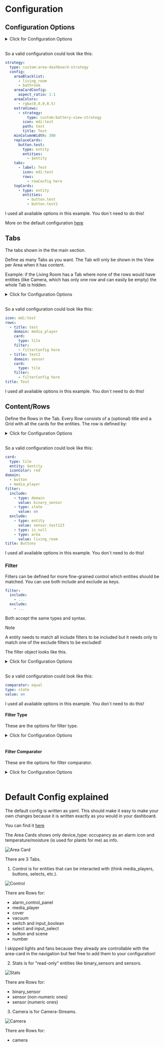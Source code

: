 

# Configuration

## Configuration Options

<details>
<summary>Click for Configuration Options</summary>

<table>
  <thead>
    <tr><th>option</th><th>description</th><th>type</th><th>required</th><th>default</th><th>example</th></tr>
  </thead>
  <tbody>
    <tr><td>areaBlacklist</td><td>Which areas should be ignored (no views generated/not shown in navigation)</td><td>Array</td><td>no</td><td>-</td><td>
        <pre>
areaBlacklist:
  - living_room
  - bathroom
</pre>
      </td></tr>
    <tr><td>areaCardConfig</td><td>The config for the area card.<blockquote>Options type, area, navigation_path are not allowed!</blockquote></td><td>Object</td><td>yes</td><td>
<a href="/src/config/areaDefaultConfig.yml#L246">set</a>
</td><td>
        <pre>
areaCardConfig:
  aspect_ratio: 1:1
</pre>
      </td></tr>
    <tr><td>areaColors</td><td>Overlay Colors for navigation area. Must be in the form of a rgba css-value. rgb defines the color and the a-channel defines transparency.<blockquote>The colors get repeated when you have more areas than colors. Leave empty for no overlay.</blockquote></td><td>Array</td><td>yes</td><td>
<a href="/src/config/areaDefaultConfig.yml#L253">set</a>
</td><td>
        <pre>
areaColors:
  - rgba(0,0,0,0.5)
</pre>
      </td></tr>
    <tr><td>extraViews</td><td>You can pass any extra views you want on the dashboard.</td><td>Array</td><td>no</td><td>-</td><td>
        <pre>
extraViews:
  - strategy:
      type: custom:battery-view-strategy
    icon: mdi:test
    path: test
    title: Test
</pre>
      </td></tr>
    <tr><td>minColumnWidth</td><td>Minimal Column Width in the Grid = The Minimal Width of the Cards.</td><td>number</td><td>yes</td><td>
<a href="/src/config/areaDefaultConfig.yml#L1">set</a>
</td><td>
        <pre>
minColumnWidth: 300
</pre>
      </td></tr>
    <tr><td>replaceCards</td><td>You can set a card to be used for a specific entity. Overwrites default card config</td><td>Object</td><td>no</td><td>-</td><td>
        <pre>
replaceCards:
  button.test:
    type: entity
    entities:
      - $entity
</pre>
      </td></tr>
    <tr><td>tabs</td><td>Tabs shown in the main area. <a href="#tabs">More</a><blockquote>You can also reference tab entries from the <a href="/src/config/areaDefaultConfig.yml">default config</a> by just writing @ + title of tab.
With that you can easily change a single tab while just referencing the other without the need to copy the whole config. Example: - @Stats instead of whole config</blockquote></td><td>Array</td><td>yes</td><td>
<a href="/src/config/areaDefaultConfig.yml#L2">set</a>
</td><td>
        <pre>
tabs:
  - label: Test
    icon: mdi:test
    rows:
      - rowConfig here
</pre>
      </td></tr>
    <tr><td>topCards</td><td>Slot for cards above navigation. <a href="#topCards">More</a></td><td>Array</td><td>no</td><td>-</td><td>
        <pre>
topCards:
  - type: entity
    entities:
      - button.test
      - button.test2
</pre>
      </td></tr>
  </tbody>
</table>

</details>
<br />

So a valid configuration could look like this:

```yaml
strategy:
  type: custom:area-dashboard-strategy
  config:
    areaBlacklist:
      - living_room
      - bathroom
    areaCardConfig:
      aspect_ratio: 1:1
    areaColors:
      - rgba(0,0,0,0.5)
    extraViews:
      - strategy:
          type: custom:battery-view-strategy
        icon: mdi:test
        path: test
        title: Test
    minColumnWidth: 300
    replaceCards:
      button.test:
        type: entity
        entities:
          - $entity
    tabs:
      - label: Test
        icon: mdi:test
        rows:
          - rowConfig here
    topCards:
      - type: entity
        entities:
          - button.test
          - button.test2

```

I used all available options in this example. You don`t need to do this!

More on the default configuration [here](#default-config-explained)

## Tabs

The tabs shown in the the main section.

Define as many Tabs as you want.
The Tab will only be shown in the View per Area when it has content.

Example: if the Living Room has a Tab where none of the rows would have entities (like Camera, which has only one row and can easily be empty) the whole Tab is hidden.

<details>
<summary>Click for Configuration Options</summary>

<table>
  <thead>
    <tr><th>option</th><th>description</th><th>type</th><th>required</th><th>example</th></tr>
  </thead>
  <tbody>
    <tr><td>icon</td><td>Icon shown in the Tab</td><td>string</td><td>yes</td><td>
        <pre>
icon: mdi:test
</pre>
      </td></tr>
    <tr><td>rows</td><td>The grid rows definition of the tab. <a href="#contentrows">More</a><blockquote>You can also reference row entries from the <a href="/src/config/areaDefaultConfig.yml">default config</a> by just writing @ + title of row.
With that you can easily change a single row while just referencing the other without the need to copy the whole config. Example: - @Buttons instead of whole config</blockquote></td><td>Array</td><td>yes</td><td>
        <pre>
rows:
  - title: test
    domain: media_player
    card:
      type: tile
    filter:
      - filterConfig here
  - title: test2
    domain: sensor
    card:
      type: tile
    filter:
      - filterConfig here
</pre>
      </td></tr>
    <tr><td>title</td><td>Title shown in the Tab</td><td>string</td><td>yes</td><td>
        <pre>
title: Test
</pre>
      </td></tr>
  </tbody>
</table>

</details>
<br />

So a valid configuration could look like this:

```yaml
icon: mdi:test
rows:
  - title: test
    domain: media_player
    card:
      type: tile
    filter:
      - filterConfig here
  - title: test2
    domain: sensor
    card:
      type: tile
    filter:
      - filterConfig here
title: Test

```

I used all available options in this example. You don`t need to do this!

## Content/Rows

Define the Rows in the Tab.
Every Row consists of a (optional) title and a Grid with all the cards for the entities.
The row is defined by:

<details>
<summary>Click for Configuration Options</summary>

<table>
  <thead>
    <tr><th>option</th><th>description</th><th>type</th><th>required</th><th>example</th></tr>
  </thead>
  <tbody>
    <tr><td>card</td><td>The cardConfig of the card that should be rendered for every entity in the grid. You can use all cards you would normally use in your dashboard!<blockquote>You can insert the entityId of the entity with the $entity variable which will be replaced in the whole object by the entities entity_id.</blockquote></td><td>Object</td><td>yes</td><td>
        <pre>
card:
  type: tile
  entity: $entity
  iconColor: red
</pre>
      </td></tr>
    <tr><td>domain</td><td>Domain or Array of domains the entity must belong to.<blockquote>Is deprecated (will be removed in a future release) and will internally be converted to a <a href="#filter">include filter</a></blockquote></td><td></td><td>yes</td><td>
        <pre>
domain:
  - button
  - media_player
</pre>
      </td></tr>
    <tr><td>filter</td><td>Define include and exclude function for more fine-grained control of entities selected for row than only domain.<blockquote>A entity needs to match all include filters to be included but it needs only to match one of the exclude filters to be excluded!</blockquote></td><td></td><td>no</td><td>
        <pre>
filter:
  include:
    - type: domain
      value: binary_sensor
    - type: state
      value: on
  exclude:
    - type: entity
      value: sensor.test123
    - type: is_null
    - type: area
      value: living_room
</pre>
      </td></tr>
    <tr><td>title</td><td>Title shown over Grid. Will not be rendered when not set.</td><td>string</td><td>no</td><td>
        <pre>
title: Buttons
</pre>
      </td></tr>
  </tbody>
</table>

</details>
<br />

So a valid configuration could look like this:

```yaml
card:
  type: tile
  entity: $entity
  iconColor: red
domain:
  - button
  - media_player
filter:
  include:
    - type: domain
      value: binary_sensor
    - type: state
      value: on
  exclude:
    - type: entity
      value: sensor.test123
    - type: is_null
    - type: area
      value: living_room
title: Buttons

```

I used all available options in this example. You don`t need to do this!

### Filter

Filters can be defined for more fine-grained control which entities should be matched.
You can use both include and exclude as keys.

```yaml
filter:
  include:
    - ...
  exclude:
    - ...
```

Both accept the same types and syntax.

>[!NOTE]
>A entity needs to match all include filters to be included but it needs only to match one of the exclude filters to be excluded!

The filter object looks like this.

<details>
<summary>Click for Configuration Options</summary>

<table>
  <thead>
    <tr><th>option</th><th>description</th><th>type</th><th>required</th><th>example</th></tr>
  </thead>
  <tbody>
    <tr><td>comparator</td><td>The comparator to use to compare the left value (the value in the entity described by the type) and the right value (the user specified value)</td><td>Object</td><td>no</td><td>
        <pre>
comparator: equal
</pre>
      </td></tr>
    <tr><td>type</td><td>The type of filter to determine the value or just specify the filter</td><td>Object</td><td>yes</td><td>
        <pre>
type: state
</pre>
      </td></tr>
    <tr><td>value</td><td>The user specified value</td><td>unknown</td><td>no</td><td>
        <pre>
value: on
</pre>
      </td></tr>
  </tbody>
</table>

</details>
<br />

So a valid configuration could look like this:

```yaml
comparator: equal
type: state
value: on

```

I used all available options in this example. You don`t need to do this!

#### Filter Type

These are the options for filter type.

<details>
<summary>Click for Configuration Options</summary>

<table>
  <thead>
    <tr><th>option</th><th>description</th><th>example</th></tr>
  </thead>
  <tbody>
    <tr><td>area</td><td>Filter on the area_id of the entity.</td><td>
        <pre>
- type: area
  comparator: equal
  value: living_room
</pre>
      </td></tr>
    <tr><td>attribute</td><td>Filter on an attribute of the entity.</td><td>
        <pre>
- type: attribute
  comparator: equal
  value:
    key: volume
    value: 100
</pre>
      </td></tr>
    <tr><td>device</td><td>Filter on the parent device_id of the entity.</td><td>
        <pre>
- type: device
  comparator: equal
  value: 98b750a482bbf28ea959269981813219
</pre>
      </td></tr>
    <tr><td>domain</td><td>Filter on the domain of the entity.</td><td>
        <pre>
- type: domain
  comparator: equal
  value: sensor
</pre>
      </td></tr>
    <tr><td>entity</td><td>Filter on the entity_id of the entity.</td><td>
        <pre>
- type: entity
  comparator: equal
  value: sensor.test123
</pre>
      </td></tr>
    <tr><td>integration</td><td>Filter on the integration of the entity.</td><td>
        <pre>
- type: integration
  comparator: equal
  value: mqtt
</pre>
      </td></tr>
    <tr><td>label</td><td>Filter on the label of the entity.</td><td>
        <pre>
- type: label
  comparator: equal
  value: sort_1
</pre>
      </td></tr>
    <tr><td>state</td><td>Filter on the state of the entity.</td><td>
        <pre>
- type: state
  comparator: equal
  value: on
</pre>
      </td></tr>
  </tbody>
</table>

</details>
<br />

#### Filter Comparator

These are the options for filter comparator.

<details>
<summary>Click for Configuration Options</summary>

<table>
  <thead>
    <tr><th>option</th><th>description</th><th>example</th></tr>
  </thead>
  <tbody>
    <tr><td>equal</td><td>Check if the selected type value of the entity and the passed value are equal.</td><td>
        <pre>
- type: state
  comparator: equal
  value: on
</pre>
      </td></tr>
    <tr><td>greater_than</td><td>Check if the selected type value of the entity is greater than the defined value.<blockquote>Works only on numeric type values and defined values!</blockquote></td><td>
        <pre>
- type: state
  comparator: greater_than
  value: 5
</pre>
      </td></tr>
    <tr><td>in</td><td>Check if the selected type value of the entity is in the list of defined values.</td><td>
        <pre>
- type: state
  comparator: in
  value:
    - on
    - off
</pre>
      </td></tr>
    <tr><td>is_null</td><td>Check if the selected type value of the entity is null.<blockquote>Does not need a value defined!</blockquote></td><td>
        <pre>
- type: state
  comparator: is_null
</pre>
      </td></tr>
    <tr><td>is_numeric</td><td>Check if the selected type value of the entity is numeric.<blockquote>Does not need a value defined!</blockquote></td><td>
        <pre>
- type: attribute
  comparator: is_numeric
  value:
    key: volume
</pre>
      </td></tr>
    <tr><td>lower_than</td><td>Check if the selected type value of the entity is lower than the defined value.<blockquote>Works only on numeric type values and defined values!</blockquote></td><td>
        <pre>
- type: state
  comparator: lower_than
  value: 5
</pre>
      </td></tr>
    <tr><td>match</td><td>Check if the selected type value of the entity matches against the passed regexp value.</td><td>
        <pre>
- type: entity
  comparator: match
  value: .*_occupancy
</pre>
      </td></tr>
  </tbody>
</table>

</details>
<br />

# Default Config explained

The default config is written as yaml. This should make it easy to make your own changes because it is written exactly as you would in your dashboard.

You can find it [here](/src/config/areaDefaultConfig.yml)

The Area Cards shows only device_type: occupancy as an alarm icon and temperature/moisture (is used for plants for me) as info.

![Area Card](/documentation/assets/area/area-strategy-navigation.png "Area Card")

There are 3 Tabs.

1. Control is for entities that can be interacted with (think media_players, buttons, selects, etc.).

![Control](/documentation/assets/area/area-strategy-main-control.png "Control")

There are Rows for:

- alarm_control_panel
- media_player
- cover
- vacuum
- switch and input_boolean
- select and input_select
- button and scene
- number

I skipped lights and fans because they already are controllable with the area-card in the navigation but feel free to add them to your configuration!

2. Stats is for "read-only" entities like binary_sensors and sensors.

![Stats](/documentation/assets/area/area-strategy-main-stats.png "Stats")

There are Rows for:

- binary_sensor
- sensor (non-numeric ones)
- sensor (numeric ones)

3. Camera is for Camera-Streams.

![Camera](/documentation/assets/area/area-strategy-main-camera.png "Camera")

There are Rows for:

- camera